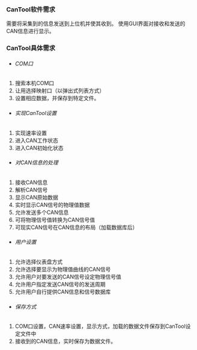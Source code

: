 ### CanTool软件需求
需要将采集到的信息发送到上位机并使其收到。
使用GUI界面对接收和发送的CAN信息进行显示。
### CanTool具体需求
- ###### COM口
1. 搜索本机COM口
2.  让用选择映射口（以弹出式列表方式）
3.  设置相应数据，并保存到特定文件。
- ###### 实现CanTool设置
1. 实现速率设置
2. 进入CAN工作状态
3. 进入CAN初始化状态
- ###### 对CAN信息的处理
1. 接收CAN信息
2. 解析CAN信号
3. 显示CAN原始数据
4. 实时显示CAN信号的物理值数据
5. 允许发送多个CAN信息
6. 可将物理信号值转换为CAN信号值
7. 可现实CAN信号在CAN信息的布局（加载数据库后）
- ###### 用户设置
1. 允许选择仪表盘方式
2. 允许选择要显示为物理值曲线的CAN信号
3. 允许用户对要发送的CAN信号设定物理信号值
4. 允许用户指定发送CAN信号的发送周期
5. 允许用户自行提供CAN信息和信号数据库
- ###### 保存方式
1. COM口设置，CAN速率设置，显示方式，加载的数据文件保存到CanTool设定文件中
2. 接收到的CAN信息，实时保存为数据文件。


